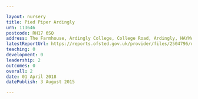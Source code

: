 ```yaml
---

layout: nursery
title: Pied Piper Ardingly
urn: 113646
postcode: RH17 6SQ
address: The Farmhouse, Ardingly College, College Road, Ardingly, HAYWARDS HEATH, West Sussex, RH17 6SQ
latestReportUrl: https://reports.ofsted.gov.uk/provider/files/2504796/urn/113646.pdf
teaching: 0
development: 0
leadership: 2
outcomes: 0
overall: 2
date: 01 April 2018 
datePublish: 3 August 2015

---
```

